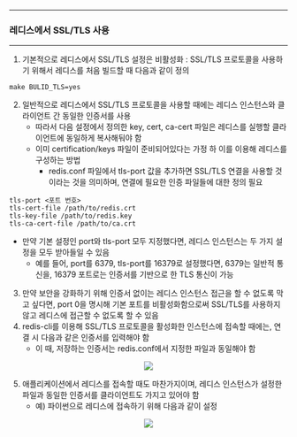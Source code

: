 -----
### 레디스에서 SSL/TLS 사용
-----
1. 기본적으로 레디스에서 SSL/TLS 설정은 비활성화 : SSL/TLS 프로토콜을 사용하기 위해서 레디스를 처음 빌드할 때 다음과 같이 정의
```redis
make BULID_TLS=yes
```

2. 일반적으로 레디스에서 SSL/TLS 프로토콜을 사용할 때에는 레디스 인스턴스와 클라이언트 간 동일한 인증서를 사용
   - 따라서 다음 설정에서 정의한 key, cert, ca-cert 파일은 레디스를 실행할 클라이언트에 동일하게 복사해둬야 함
   - 이미 certification/keys 파일이 준비되어있다는 가정 하 이를 이용해 레디스를 구성하는 방법
     + redis.conf 파일에서 tls-port 값을 추가하면 SSL/TLS 연결을 사용할 것이라는 것을 의미하며, 연결에 필요한 인증 파일들에 대한 정의 필요
```redis
tls-port <포트 번호>
tls-cert-file /path/to/redis.crt
tls-key-file /path/to/redis.key
tls-ca-cert-file /path/to/ca.crt
```
   - 만약 기본 설정인 port와 tls-port 모두 지정했다면, 레디스 인스턴스는 두 가지 설정을 모두 받아들일 수 있음
     + 예를 들어, port를 6379, tls-port를 16379로 설정했다면, 6379는 일반적 통신을, 16379 포트로는 인증서를 기반으로 한 TLS 통신이 가능

3. 만약 보안을 강화하기 위해 인증서 없이는 레디스 인스턴스 접근을 할 수 없도록 막고 싶다면, port 0을 명시해 기본 포트를 비활성화함으로써 SSL/TLS를 사용하지 않고 레디스에 접근할 수 없도록 할 수 있음
4. redis-cli를 이용해 SSL/TLS 프로토콜을 활성화한 인스턴스에 접속할 때에는, 연결 시 다음과 같은 인증서를 입력해야 함
   - 이 때, 저장하는 인증서는 redis.conf에서 지정한 파일과 동일해야 함
<div align="center">
<img src="https://github.com/user-attachments/assets/503a3f29-0b5f-4315-878b-dd4d6b22a24b">
</div>

5. 애플리케이션에서 레디스를 접속할 때도 마찬가지이며, 레디스 인스턴스가 설정한 파일과 동일한 인증서를 클라이언트도 가지고 있어야 함
   - 예) 파이썬으로 레디스에 접속하기 위해 다음과 같이 설정
<div align="center">
<img src="https://github.com/user-attachments/assets/1295c9e9-a774-4f9d-aa52-13d2bc2a42a3">
</div>
